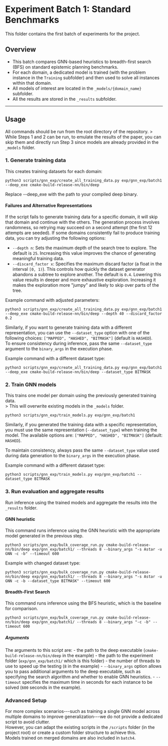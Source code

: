 # Experiment Batch 1: Standard Benchmarks

This folder contains the first batch of experiments for the project.

## Overview

-   This batch compares GNN-based heuristics to breadth-first search
    (BFS) on standard epistemic planning benchmarks.
-   For each domain, a dedicated model is trained (with the problem
    instance in the `Training` subfolder) and then used to solve all
    instances within that domain.
-   All models of interest are located in the `_models/{domain_name}`
    subfolder.
-   All the results are stored in the `_results` subfolder.

------------------------------------------------------------------------

## Usage

All commands should be run from the root directory of the repository. \>
While Steps 1 and 2 can be run, to emulate the results of the paper, you
can skip them and directly run Step 3 since models are already provided
in the `_models` folder.

### 1. Generate training data

This creates training datasets for each domain:

``` console
python3 scripts/gnn_exp/create_all_training_data.py exp/gnn_exp/batch1 --deep_exe cmake-build-release-nn/bin/deep
```

Replace --deep_exe with the path to your compiled deep binary.

#### Failures and Alternative Representations

If the script fails to generate training data for a specific domain, it
will skip that domain and continue with the others. The generation
process involves randomness, so retrying may succeed on a second
attempt (the first 12 attempts are seeded).
If some domains consistently fail to produce training data, you
can try adjusting the following options:

-   `--depth n`: Sets the maximum depth of the search tree to explore.
    The default is `25`. Increasing this value improves the chance of
    generating meaningful training data.
-   `--discard_factor x`: Specifies the maximum discard factor (a float
    in the interval `[0, 1)`). This controls how quickly the dataset
    generator abandons a subtree to explore another. The default is
    `0.4`. Lowering this value results in deeper and more exhaustive
    exploration. Increasing it makes the exploration more "jumpy" and
    likely to skip over parts of the tree.

Example command with adjusted parameters:

``` console
python3 scripts/gnn_exp/create_all_training_data.py exp/gnn_exp/batch1 --deep_exe cmake-build-release-nn/bin/deep --depth 40 --discard_factor 0.2
```

Similarly, if you want to generate training data with a different
representation, you can use the `--dataset_type` option with one of the
following choices: `["MAPPED", "HASHED", "BITMASK"]` (default is
`HASHED`).\
To ensure consistency during inference, pass the same `--dataset_type`
argument to the `binary_args` in the execution phase.

Example command with a different dataset type:

``` console
python3 scripts/gnn_exp/create_all_training_data.py exp/gnn_exp/batch1 --deep_exe cmake-build-release-nn/bin/deep --dataset_type BITMASK
```

### 2. Train GNN models

This trains one model per domain using the previously generated training
data.\
\> This will overwrite existing models in the `_models` folder.

``` console
python3 scripts/gnn_exp/train_models.py exp/gnn_exp/batch1
```

Similarly, if you generated the training data with a specific representation, you must use the same representation (`--dataset_type`) when training the model.
The available options are: `["MAPPED", "HASHED", "BITMASK"]` (default: `HASHED`).

To maintain consistency, always pass the same `--dataset_type` value used during data generation to the `binary_args` in the execution phase.

Example command with a different dataset type:

```console
python3 scripts/gnn_exp/train_models.py exp/gnn_exp/batch1 --dataset_type BITMASK
```

### 3. Run evaluation and aggregate results

Run inference using the trained models and aggregate the results into
the `_results` folder.

#### GNN heuristic

This command runs inference using the GNN heuristic with the appropriate
model generated in the previous step.

``` console
python3 scripts/gnn_exp/bulk_coverage_run.py cmake-build-release-nn/bin/deep exp/gnn_exp/batch1/ --threads 8 --binary_args "-s Astar -u GNN -c -b" --timeout 600
```

Example with changed dataset type:

``` console
python3 scripts/gnn_exp/bulk_coverage_run.py cmake-build-release-nn/bin/deep exp/gnn_exp/batch1/ --threads 8 --binary_args "-s Astar -u GNN -c -b --dataset_type BITMASK" --timeout 600
```

#### Breadth-First Search

This command runs inference using the BFS heuristic, which is the
baseline for comparison.

``` console
python3 scripts/gnn_exp/bulk_coverage_run.py cmake-build-release-nn/bin/deep exp/gnn_exp/batch1/ --threads 8 --binary_args "-c -b" --timeout 600
```

##### Arguments

The arguments to this script are: - the path to the deep executable
(`cmake-build-release-nn/bin/deep` in the example) - the path to the
experiment folder (`exp/gnn_exp/batch1/` which is this folder) - the
number of threads to use to speed up the testing (`8` in the example) -
`--binary_args` option allows you to pass additional arguments to the
deep executable, such as specifying the search algorithm and whether to
enable GNN heuristics. - `--timeout` specifies the maximum time in
seconds for each instance to be solved (`600` seconds in the example).

### Advanced Setup

For more complex scenarios---such as training a single GNN model across
multiple domains to improve generalization---we do not provide a
dedicated script to avoid clutter.\
However, you can adapt the existing scripts in the `/scripts` folder (in
the project root) or create a custom folder structure to achieve this.\
Models trained on merged domains are also included in `batch4`.
